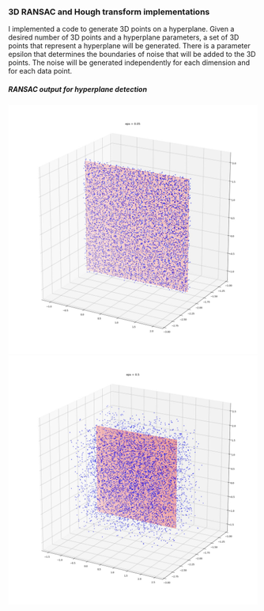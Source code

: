 ### 3D RANSAC and Hough transform implementations

I implemented a code to generate 3D points on a hyperplane. Given a desired number of 3D points and a hyperplane parameters, a set of 3D points that represent a hyperplane will be generated. There is a parameter epsilon that determines the boundaries of noise that will be added to the 3D points. The noise will be generated independently for each dimension and for each data point.


##### RANSAC output for hyperplane detection
![eps_0.05](https://github.com/mhaqir/Hough_RANSAC_3D/blob/main/ransac3d_outputs/noisy_0.05.jpg) ![eps_0.5](https://github.com/mhaqir/Hough_RANSAC_3D/blob/main/ransac3d_outputs/noisy_0.5.jpg)
